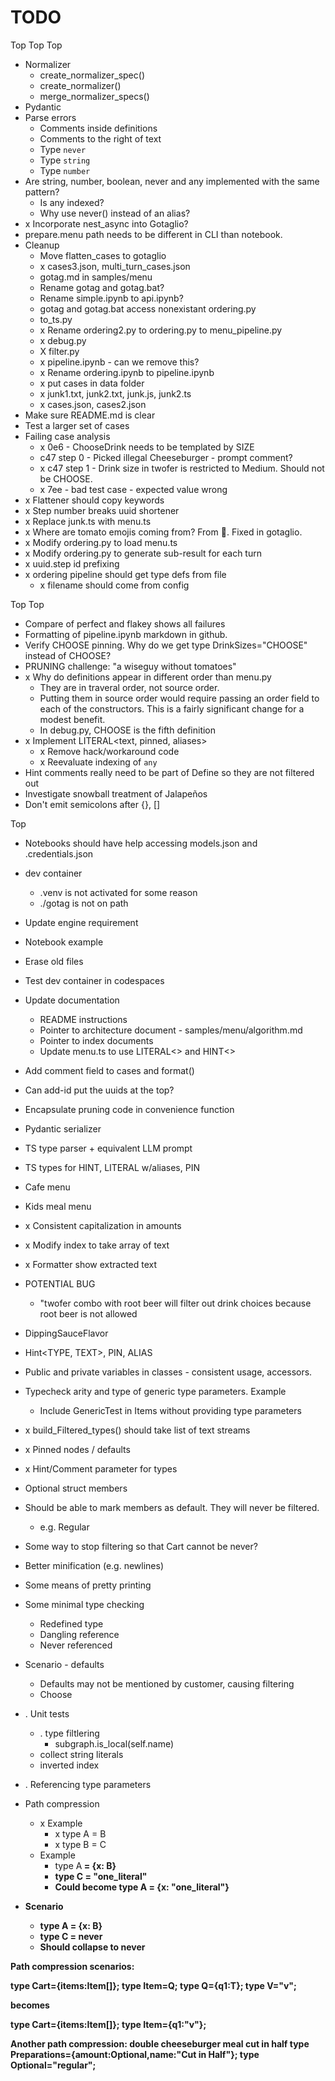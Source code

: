 # TODO

Top Top Top
* Normalizer
  * create_normalizer_spec()
  * create_normalizer()
  * merge_normalizer_specs()
* Pydantic
* Parse errors
  * Comments inside definitions
  * Comments to the right of text
  * Type `never`
  * Type `string`
  * Type `number`
* Are string, number, boolean, never and any implemented with the same pattern?
  * Is any indexed?
  * Why use never() instead of an alias?
* x Incorporate nest_async into Gotaglio?
* prepare.menu path needs to be different in CLI than notebook.
* Cleanup
  * Move flatten_cases to gotaglio
  * x cases3.json, multi_turn_cases.json
  * gotag.md in samples/menu
  * Rename gotag and gotag.bat?
  * Rename simple.ipynb to api.ipynb?
  * gotag and gotag.bat access nonexistant ordering.py
  * to_ts.py
  * x Rename ordering2.py to ordering.py to menu_pipeline.py
  * x debug.py
  * X filter.py
  * x pipeline.ipynb - can we remove this?
  * x Rename ordering.ipynb to pipeline.ipynb
  * x put cases in data folder
  * x junk1.txt, junk2.txt, junk.js, junk2.ts
  * x cases.json, cases2.json
* Make sure README.md is clear
* Test a larger set of cases
* Failing case analysis
  * x 0e6 - ChooseDrink needs to be templated by SIZE
  * c47 step 0 - Picked illegal Cheeseburger - prompt comment?
  * x c47 step 1 - Drink size in twofer is restricted to Medium. Should not be CHOOSE.
  * x 7ee - bad test case - expected value wrong
* x Flattener should copy keywords
* x Step number breaks uuid shortener
* x Replace junk.ts with menu.ts
* x Where are tomato emojis coming from? From :tomato:. Fixed in gotaglio.
* x Modify ordering.py to load menu.ts
* x Modify ordering.py to generate sub-result for each turn
* x uuid.step id prefixing
* x ordering pipeline should get type defs from file
  * x filename should come from config

Top Top
* Compare of perfect and flakey shows all failures
* Formatting of pipeline.ipynb markdown in github.
* Verify CHOOSE pinning. Why do we get type DrinkSizes="CHOOSE" instead of CHOOSE?
* PRUNING challenge: "a wiseguy without tomatoes"
* x Why do definitions appear in different order than menu.py
  * They are in traveral order, not source order.
  * Putting them in source order would require passing an order field to each of the constructors. This is a fairly significant change for a modest benefit.
  * In debug.py, CHOOSE is the fifth definition
* x Implement LITERAL<text, pinned, aliases>
  * x Remove hack/workaround code
  * x Reevaluate indexing of `any`
* Hint comments really need to be part of Define so they are not filtered out
* Investigate snowball treatment of Jalapeños
* Don't emit semicolons after {}, []

Top
* Notebooks should have help accessing models.json and .credentials.json
* dev container
  * .venv is not activated for some reason
  * ./gotag is not on path
* Update engine requirement
* Notebook example
* Erase old files
* Test dev container in codespaces
* Update documentation
  * README instructions
  * Pointer to architecture document - samples/menu/algorithm.md
  * Pointer to index documents
  * Update menu.ts to use LITERAL<> and HINT<>
* Add comment field to cases and format()
* Can add-id put the uuids at the top?
* Encapsulate pruning code in convenience function
* Pydantic serializer
* TS type parser + equivalent LLM prompt
* TS types for HINT, LITERAL w/aliases, PIN
* Cafe menu
* Kids meal menu
* x Consistent capitalization in amounts
* x Modify index to take array of text
* x Formatter show extracted text

* POTENTIAL BUG
  * "twofer combo with root beer will filter out drink choices because root beer is not allowed
* DippingSauceFlavor
* Hint<TYPE, TEXT>, PIN<TYPE>, ALIAS<TYPE>
* Public and private variables in classes - consistent usage, accessors.
* Typecheck arity and type of generic type parameters. Example
  * Include GenericTest in Items without providing type parameters
* x build_Filtered_types() should take list of text streams
* x Pinned nodes / defaults
* x Hint/Comment parameter for types
* Optional struct members
* Should be able to mark members as default. They will never be filtered.
  * e.g. Regular
* Some way to stop filtering so that Cart cannot be never?
* Better minification (e.g. newlines)
* Some means of pretty printing
* Some minimal type checking
  * Redefined type
  * Dangling reference
  * Never referenced
* Scenario - defaults
  * Defaults may not be mentioned by customer, causing filtering
  * Choose
* . Unit tests
  * . type filtlering
    * subgraph.is_local(self.name)
  * collect string literals
  * inverted index
* . Referencing type parameters
* Path compression
  * x Example
    * x type A = B
    * x type B = C
  * Example
    * type A<B extends C> = {x: B}
    * type C = "one_literal"
    * Could become type A = {x: "one_literal"}
* Scenario
    * type A<B extends C> = {x: B}
    * type C = never
    * Should collapse to never

Path compression scenarios:

type Cart={items:Item[]};
type Item=Q<V>;
type Q<T>={q1:T};
type V="v";

becomes

type Cart={items:Item[]};
type Item={q1:"v"};

Another path compression: double cheeseburger meal cut in half
type Preparations={amount:Optional,name:"Cut in Half"};
type Optional="regular";